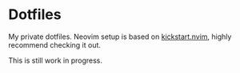 # Dotfiles

My private dotfiles.
Neovim setup is based on [kickstart.nvim](https://github.com/nvim-lua/kickstart.nvim),
highly recommend checking it out.

This is still work in progress.
